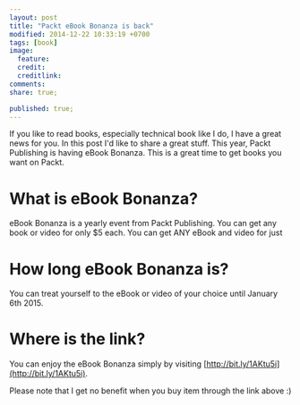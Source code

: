 ```yaml
---
layout: post
title: "Packt eBook Bonanza is back"
modified: 2014-12-22 10:33:19 +0700
tags: [book]
image:
  feature: 
  credit: 
  creditlink: 
comments: 
share: true;

published: true; 
---
```


If you like to read books, especially technical book like I do, I have a great news for you. In this post I'd like to share a great stuff. This year, Packt Publishing is having eBook Bonanza. This is a great time to get books you want on Packt.

# What is eBook Bonanza?
eBook Bonanza is a yearly event from Packt Publishing. You can get any book or video for only $5 each. You can get ANY eBook and video for just

# How long eBook Bonanza is?
You can treat yourself to the eBook or video of your choice until January 6th 2015.

# Where is the link?
You can enjoy the eBook Bonanza simply by visiting [http://bit.ly/1AKtu5i](http://bit.ly/1AKtu5i).

Please note that I get no benefit when you buy item through the link above :)